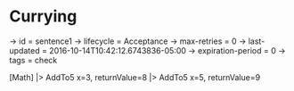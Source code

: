 # Currying

-> id = sentence1
-> lifecycle = Acceptance
-> max-retries = 0
-> last-updated = 2016-10-14T10:42:12.6743836-05:00
-> expiration-period = 0
-> tags = check

[Math]
|> AddTo5 x=3, returnValue=8
|> AddTo5 x=5, returnValue=9
~~~
